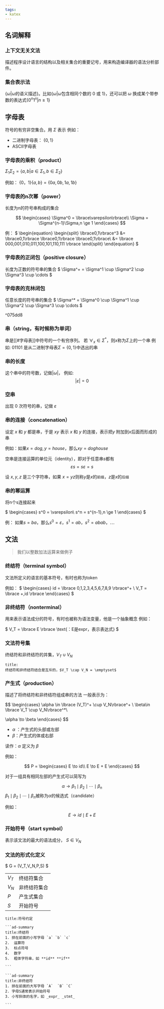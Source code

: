 ```yaml
---
tags:
- katex
---
```

## 名词解释

### 上下文无关文法
描述程序设计语言的结构以及相关集合的重要记号，用来构造编译器的语法分析部件。

### 集合表示法
$\lbrace\omega\vert\omega$的语义描述$\rbrace$。比如$\lbrace\omega\vert\omega$包含相同个数的 0 或 1$\rbrace$，还可以把 $\omega$ 换成某个带参数的表达式$\lbrace0^n1^n\vert n \ge1\rbrace$


## 字母表

符号的有穷非空集合。用    $\Sigma$ 表示
例如：
- 二进制字母表： $\lbrace 0,1 \rbrace$
- ASCII字母表

### 字母表的乘积（product）
$\Sigma_1\Sigma_2 =\lbrace a,b\vert a \in \Sigma_1,b \in \Sigma_2\rbrace$

例如：
$\lbrace 0，1\rbrace \lbrace a,b\rbrace = \lbrace0a,0b,1a,1b\rbrace$

### 字母表的n次幂（power）
长度为n的符号串构成的集合

$$
\begin{cases}
\Sigma^0 = \lbrace\varepsilon\rbrace\\
\Sigma = \Sigma^{n-1}\Sigma,n \ge 1
\end{cases}
$$

例：
$
\begin{equation}
\begin{split}   \lbrace0,1\rbrace^3 &= \lbrace0,1\rbrace \lbrace0,1\rbrace \lbrace0,1\rbrace\\
      &= \lbrace 000,001,010,011,100,101,110,111 \rbrace
\end{split}
\end{equation}
$


### 字母表的正闭包（positive closure）
长度为正数的符号串的集合
$
\Sigma^+ = \Sigma^1  \cup \Sigma^2 \cup \Sigma^3 \cup  \cdots
$
### 字母表的克林闭包
任意长度的符号串的集合
$
\Sigma^* = \Sigma^0 \cup \Sigma^1  \cup \Sigma^2 \cup \Sigma^3 \cup  \cdots
$

^075dd8

### 串（string，有时候称为单词）
串是[[#字母表]]中符号的一个有穷序列。
若 $\forall_x \in \Sigma^*$，则$x$称为$\Sigma$上的一个串
例如:
01101 是从二进制字母表$\Sigma = \lbrace 0,1\rbrace$中选出的串



### 串的长度
这个串中的符号数，记做$\vert \omega \vert$，
例如:
$$
\vert \varepsilon \vert = 0
$$

### 空串 
出现 0 次符号的串，记做 $\varepsilon$

### 串的连接（concatenation）
设定 $x$ 和 $y$ 都是串，于是 $xy$ 表示 $x$ 和 $y$ 的连接，表示把$y$ 附加到$x$后面而形成的串

例如：如果$x = dog , y = house$，那么$xy = doghouse$

空串是连接运算的单位元（identity），即对于任意串$s$都有
$$
\varepsilon s = s \varepsilon= s
$$


设 $x,y,z$ 是三个字符串，如果 $x=yz$则称$y$是$x$的`前缀`，$z$是$x$的`后缀`


### 串的幂运算
将n个s连接起来

$
\begin{cases}
s^0 = \varepsilon\\
s^n = s^{n-1},n \ge 1
\end{cases}
$

例：
如果$s=ba$，那么$s^0 = \varepsilon$，$s^1 = ab$，$s^2 = abab$，$\cdots$

## 文法

> 我们以整数加法运算来做例子
### 终结符（terminal symbol）
文法所定义的语言的基本符号，有时也称为token

例如：
$
\begin{cases}
	id = \lbrace 0,1,2,3,4,5,6,7,8,9 \rbrace^+
	 \\
	V_T = 	\lbrace +,id \rbrace
\end{cases}
$

### 非终结符（nonterminal）
用来表示语法成分的符号，有时也被称为语法变量，他是一个抽象概念
例如：

$
V_T = \lbrace E \rbrace  \text{：E是expr，表示表达式}
$

### 文法符号集

终结符和非终结符的并集，$V_T \cup V_N$

```ad-info
title:
终结符和非终结符结合是互斥的，$V_T \cap V_N = \emptyset$
```


### 产生式（production）

描述了将终结符和非终结符组成串的方法
一般表示为：

$$
\begin{cases}
\alpha \in \lbrace (V_T)^+ \cup V_N\rbrace^+ \\
\beta\in \lbrace V_T \cup V_N\rbrace^*\\

\alpha \to \beta
\end{cases}
$$ 
- $\alpha$ ：产生式的头部或左部
- $\beta$：产生式的体或右部

读作：$\alpha$ 定义为 $\beta$

例如：

$$
P = \begin{cases}
E \to id\\
E \to  E + E
\end{cases}
$$

对于一组具有相同左部的产生式可以简写为

$$
\alpha \to \beta_1\mid \beta_2 \mid \cdots \mid \beta_n
$$
$\beta_1\mid \beta_2 \mid \cdots \mid \beta_n$被称为$\alpha$的候选式（candidate）

例如：
$$
E \to id \mid E + E
$$

### 开始符号（start symbol）
表示该文法的最大的语法成分， $S \in V_N$


### 文法的形式化定义
$
G =  (V_T,V_N,P,S)
$

|      |             |
| ----- | ------------ |
| $V_T$ | 终结符集合   |
| $V_N$ | 非终结符集合 |
| $P$   | 产生式集合   |
| $S$   | 开始符号     | 


`````ad-summary
title:符号约定

```ad-summary
title:终结符
1. 排在前面的小写字母 `a` `b` `c`
2.	运算符
3.	标点符号
4.	数字
5.	粗体字符串，如 **id** **if**

```

```ad-summary
title:非终结符
1. 排在前面的大写字母 `A`  `B` `C`
2. 字母S通常表示开始符号
3. 小写斜体的名字，如 _expr_ _stmt_

```
`````

